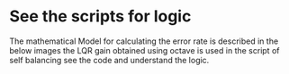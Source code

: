 # See the scripts for logic
The mathematical Model for calculating the error rate is described in the below images the LQR gain obtained using octave is used in the script of self balancing see the code and understand the logic.
